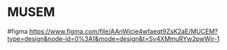 # MUSEM
#figma https://www.figma.com/file/AAnWicie4wfaeqt9ZsK2aE/MUCEM?type=design&node-id=0%3A1&mode=design&t=Sv4XMmuRYw2pwWjr-1
